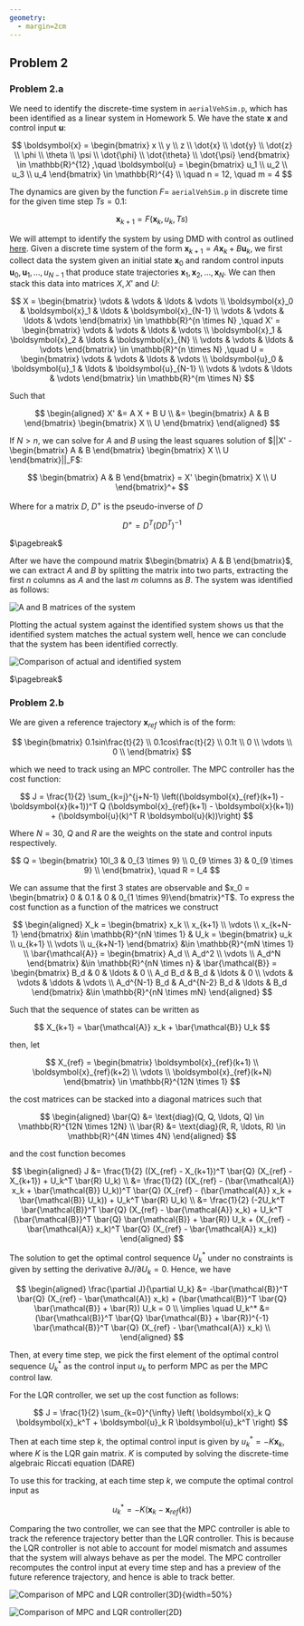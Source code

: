```yaml
---
geometry:
  - margin=2cm
---
```


## Problem 2

### Problem 2.a

We need to identify the discrete-time system in `aerialVehSim.p`, which has been identified as a linear system in Homework 5. We have the state $\boldsymbol{x}$ and control input $\boldsymbol{u}$:

$$
\boldsymbol{x} = \begin{bmatrix}
x \\ y \\ z \\ \dot{x} \\ \dot{y} \\ \dot{z} \\ \phi \\ \theta \\ \psi \\ \dot{\phi} \\ \dot{\theta} \\ \dot{\psi}
\end{bmatrix} \in \mathbb{R}^{12}
,\quad
\boldsymbol{u} = \begin{bmatrix}
u_1 \\ u_2 \\ u_3 \\ u_4
\end{bmatrix} \in \mathbb{R}^{4} \\
\quad n = 12, \quad m = 4
$$

The dynamics are given by the function $F =$ `aerialVehSim.p` in discrete time for the given time step $Ts=0.1$:

$$
\boldsymbol{x}_{k+1} = F(\boldsymbol{x}_k, u_k, Ts)
$$

We will attempt to identify the system by using DMD with control as outlined [here](https://www.youtube.com/watch?v=K-7l0q920io). Given a discrete time system of the form $\boldsymbol{x}_{k+1} = A\boldsymbol{x}_k + B\boldsymbol{u}_k$, we first collect data the system given an initial state $\boldsymbol{x}_0$ and random control inputs ${\boldsymbol{u}_0, \boldsymbol{u}_1, \ldots, u_{N-1}}$ that produce state trajectories ${\boldsymbol{x}_1, \boldsymbol{x}_2, \ldots, \boldsymbol{x}_{N}}$. We can then stack this data into matrices $X, X'$ and $U$:

$$
X = \begin{bmatrix}
\vdots & \vdots & \ldots & \vdots \\
\boldsymbol{x}_0 & \boldsymbol{x}_1 & \ldots & \boldsymbol{x}_{N-1} \\
\vdots & \vdots & \ldots & \vdots
\end{bmatrix} \in \mathbb{R}^{n \times N}
,\quad
X' = \begin{bmatrix}
\vdots & \vdots & \ldots & \vdots \\
\boldsymbol{x}_1 & \boldsymbol{x}_2 & \ldots & \boldsymbol{x}_{N} \\
\vdots & \vdots & \ldots & \vdots
\end{bmatrix} \in \mathbb{R}^{n \times N}
,\quad
U = \begin{bmatrix}
\vdots & \vdots & \ldots & \vdots \\
\boldsymbol{u}_0 & \boldsymbol{u}_1 & \ldots & \boldsymbol{u}_{N-1} \\
\vdots & \vdots & \ldots & \vdots
\end{bmatrix} \in \mathbb{R}^{m \times N}
$$

Such that

$$
\begin{aligned}
X' &= A X + B U \\
&= \begin{bmatrix}
A & B
\end{bmatrix}
\begin{bmatrix}
X \\
U
\end{bmatrix}
\end{aligned}
$$

If $N > n$, we can solve for $A$ and $B$ using the least squares solution of $||X' - \begin{bmatrix} A & B \end{bmatrix} \begin{bmatrix} X \\ U \end{bmatrix}||_F$:

$$
\begin{bmatrix}
A & B
\end{bmatrix} = X' \begin{bmatrix}
X \\ U
\end{bmatrix}^+
$$

Where for a matrix $D$, $D^+$ is the pseudo-inverse of $D$

$$
D^+ = D^T (DD^T)^{-1}
$$

$\pagebreak$

After we have the compound matrix $\begin{bmatrix} A & B \end{bmatrix}$, we can extract $A$ and $B$ by splitting the matrix into two parts, extracting the first $n$ columns as $A$ and the last $m$ columns as $B$. The system was identified as follows:

![A and B matrices of the system](figs/hw7p2_AB.png)

Plotting the actual system against the identified system shows us that the identified system matches the actual system well, hence we can conclude that the system has been identified correctly.

![Comparison of actual and identified system](figs/hw7p2_sysid.svg)

$\pagebreak$

### Problem 2.b

We are given a reference trajectory $\boldsymbol{x}_{ref}$ which is of the form:

$$
\begin{bmatrix}
0.1sin\frac{t}{2} \\
0.1cos\frac{t}{2} \\
0.1t \\
0 \\
\vdots \\
0 \\
\end{bmatrix}
$$

which we need to track using an MPC controller. The MPC controller has the cost function:

$$
J = \frac{1}{2} \sum_{k=j}^{j+N-1} \left((\boldsymbol{x}_{ref}(k+1) - \boldsymbol{x}(k+1))^T Q (\boldsymbol{x}_{ref}(k+1) - \boldsymbol{x}(k+1)) + (\boldsymbol{u}(k)^T R \boldsymbol{u}(k))\right)
$$

Where $N=30$, $Q$ and $R$ are the weights on the state and control inputs respectively.

$$
Q = \begin{bmatrix}
10I_3 & 0_{3 \times 9} \\
0_{9 \times 3} & 0_{9 \times 9} \\
\end{bmatrix}, \quad
R = I_4
$$

We can assume that the first 3 states are observable and $x_0 = \begin{bmatrix} 0 & 0.1 & 0 & 0_{1 \times 9}\end{bmatrix}^T$.
To express the cost function as a function of the matrices we construct

$$
\begin{aligned}
X_k = \begin{bmatrix} x_k \\ x_{k+1} \\ \vdots \\ x_{k+N-1} \end{bmatrix} &\in \mathbb{R}^{nN \times 1} &
U_k = \begin{bmatrix} u_k \\ u_{k+1} \\ \vdots \\ u_{k+N-1} \end{bmatrix} &\in \mathbb{R}^{mN \times 1} \\
\bar{\mathcal{A}} = \begin{bmatrix} A_d \\ A_d^2 \\ \vdots \\ A_d^N \end{bmatrix} &\in \mathbb{R}^{nN \times n} &
\bar{\mathcal{B}} = \begin{bmatrix} B_d & 0 & \ldots & 0 \\ A_d B_d & B_d & \ldots & 0 \\ \vdots & \vdots & \ddots & \vdots \\ A_d^{N-1} B_d & A_d^{N-2} B_d & \ldots & B_d \end{bmatrix} &\in \mathbb{R}^{nN \times mN}
\end{aligned}
$$

Such that the sequence of states can be written as

$$
X_{k+1} = \bar{\mathcal{A}} x_k + \bar{\mathcal{B}} U_k
$$

then, let

$$
X_{ref} = \begin{bmatrix}
\boldsymbol{x}_{ref}(k+1) \\ \boldsymbol{x}_{ref}(k+2) \\ \vdots \\ \boldsymbol{x}_{ref}(k+N)
\end{bmatrix} \in \mathbb{R}^{12N \times 1}
$$

the cost matrices can be stacked into a diagonal matrices such that

$$
\begin{aligned}
\bar{Q} &= \text{diag}(Q, Q, \ldots, Q) \in \mathbb{R}^{12N \times 12N} \\
\bar{R} &= \text{diag}(R, R, \ldots, R) \in \mathbb{R}^{4N \times 4N}
\end{aligned}
$$

and the cost function becomes

$$
\begin{aligned}
J &= \frac{1}{2} ((X_{ref} - X_{k+1})^T \bar{Q} (X_{ref} - X_{k+1}) + U_k^T \bar{R} U_k) \\
&= \frac{1}{2} ((X_{ref} - (\bar{\mathcal{A}} x_k + \bar{\mathcal{B}} U_k))^T \bar{Q} (X_{ref} - (\bar{\mathcal{A}} x_k + \bar{\mathcal{B}} U_k)) + U_k^T \bar{R} U_k) \\
&= \frac{1}{2} (-2U_k^T \bar{\mathcal{B}}^T \bar{Q} (X_{ref} - \bar{\mathcal{A}} x_k) + U_k^T (\bar{\mathcal{B}}^T \bar{Q} \bar{\mathcal{B}} + \bar{R}) U_k + (X_{ref} - \bar{\mathcal{A}} x_k)^T \bar{Q} (X_{ref} - \bar{\mathcal{A}} x_k))
\end{aligned}
$$

The solution to get the optimal control sequence $U_k^*$ under no constraints is given by setting the derivative $\partial J / \partial U_k = 0$. Hence, we have

$$
\begin{aligned}
\frac{\partial J}{\partial U_k} &= -\bar{\mathcal{B}}^T \bar{Q} (X_{ref} - \bar{\mathcal{A}} x_k) + (\bar{\mathcal{B}}^T \bar{Q} \bar{\mathcal{B}} + \bar{R}) U_k = 0 \\
\implies \quad U_k^* &= (\bar{\mathcal{B}}^T \bar{Q} \bar{\mathcal{B}} + \bar{R})^{-1} \bar{\mathcal{B}}^T \bar{Q} (X_{ref} - \bar{\mathcal{A}} x_k) \\
\end{aligned}
$$

Then, at every time step, we pick the first element of the optimal control sequence $U_k^*$ as the control input $u_k$ to perform MPC as per the MPC control law.

For the LQR controller, we set up the cost function as follows:

$$
J = \frac{1}{2} \sum_{k=0}^{\infty} \left( \boldsymbol{x}_k Q \boldsymbol{x}_k^T + \boldsymbol{u}_k R \boldsymbol{u}_k^T \right)
$$

Then at each time step $k$, the optimal control input is given by $u_k^* = -K \boldsymbol{x}_k$, where $K$ is the LQR gain matrix. $K$ is computed by solving the discrete-time algebraic Riccati equation (DARE)

To use this for tracking, at each time step $k$, we compute the optimal control input as

$$
u_k^* = -K (\boldsymbol{x}_k - \boldsymbol{x}_{ref}(k))
$$

Comparing the two controller, we can see that the MPC controller is able to track the reference trajectory better than the LQR controller. This is because the LQR controller is not able to account for model mismatch and assumes that the system will always behave as per the model. The MPC controller recomputes the control input at every time step and has a preview of the future reference trajectory, and hence is able to track better.

![Comparison of MPC and LQR controller(3D)](figs/hw7p2_3d.svg){width=50%}

![Comparison of MPC and LQR controller(2D)](figs/hw7p2_2d.svg)

